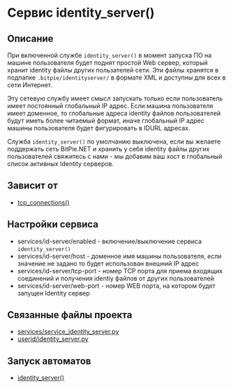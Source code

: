 # Сервис identity_server()


## Описание
При включенной службе `identity_server()` в момент запуска ПО на машине пользователя
будет поднят простой Web сервер, который хранит identity файлы других пользателей сети.
Эти файлы хранятся в подпапке `.bitpie/identityserver/` в формате XML и доступны для всех 
в сети Интернет. 

Эту сетевую службу имеет смысл запускать только если пользователь имеет постоянный глобальный IP адрес.
Если машина пользователя имеет доменное, то глобальные адреса identity файлов пользователей будут иметь более 
читаемый формат, иначе глобальный IP адрес машины пользователя будет фигурировать в IDURL адресах.

Служба `identity_server()` по умолчанию выключена, если вы желаете поддержать сеть BitPie.NET и 
хранить у себя identity файлы других пользователей свяжитесь с нами - мы добавим ваш хост в
глобальный список активных Identity серверов.


## Зависит от
* [tcp_connections()](services/service_tcp_connections.md)


## Настройки сервиса
* services/id-server/enabled - включение/выключение сервиса `identity_server()`
* services/id-server/host - доменное имя машины пользователя, если значение не задано то будет использован внешний IP адрес
* services/id-server/tcp-port - номер TCP порта для приема входящих соединений и получения identiy файлов от других пользователей
* services/id-server/web-port - номер WEB порта, на котором будет запущен Identity сервер


## Связанные файлы проекта
* [services/service_identity_server.py](services/service_identity_server.py)
* [userid/identity_server.py](userid/identity_server.py)


## Запуск автоматов
* [identity_server()](userid/identity_server.md)


